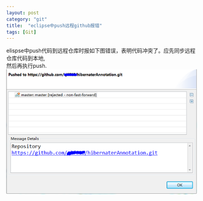 ```yaml
---
layout: post
category: "git"
title:  "eclipse中push远程github报错"
tags: [Git]
---
```

elispse中push代码到远程仓库时报如下图错误，表明代码冲突了。应先同步远程仓库代码到本地,  
然后再执行push.  
![](../markdownImg/git/eclipseGitPushError.PNG)